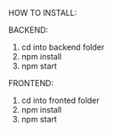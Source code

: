 HOW TO INSTALL:

BACKEND:
1) cd into backend folder
2) npm install
3) npm start

FRONTEND:
1) cd into fronted folder
2) npm install
3) npm start